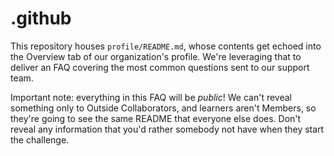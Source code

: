 # .github

This repository houses `profile/README.md`, whose contents get echoed into the Overview tab of our organization's profile.  We're leveraging that to deliver an FAQ covering the most common questions sent to our support team.

Important note: everything in this FAQ will be *public*!  We can't reveal something only to Outside Collaborators, and learners aren't Members, so they're going to see the same README that everyone else does.  Don't reveal any information that you'd rather somebody not have when they start the challenge.
